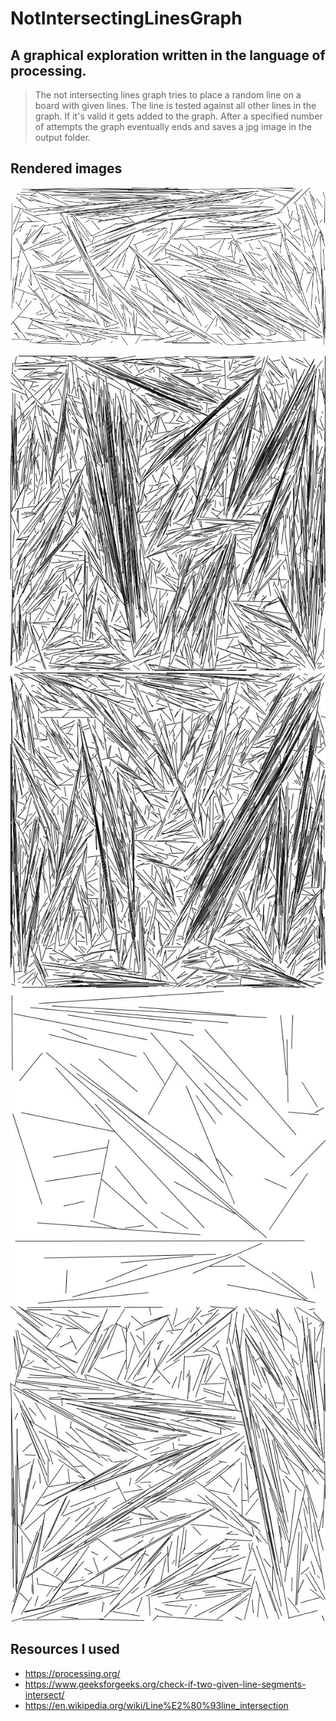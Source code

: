 # NotIntersectingLinesGraph
## A graphical exploration written in the language of processing.
> The not intersecting lines graph tries to place a random line
on a board with given lines. The line is tested against all
other lines in the graph. If it's valid it gets added to the graph. 
After a specified number of attempts the graph eventually ends and
saves a jpg image in the output folder.

## Rendered images

![NotIntersectingLinesGraph](img/cover.jpg)

![NotIntersectingLinesGraph](img/seed_1_attempts_900000.jpg)
![NotIntersectingLinesGraph](img/seed_2_attempts_900000.jpg)
![NotIntersectingLinesGraph](img/seed_6_attempts_800.jpg)
![NotIntersectingLinesGraph](img/seed_23_attempts_90000.jpg)


## Resources I used
* https://processing.org/
* https://www.geeksforgeeks.org/check-if-two-given-line-segments-intersect/
* https://en.wikipedia.org/wiki/Line%E2%80%93line_intersection
